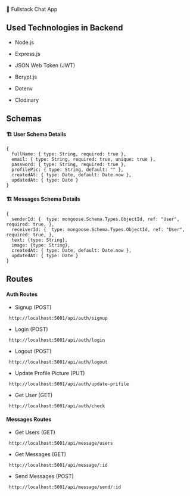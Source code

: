 💬 Fullstack Chat App

## Used Technologies in Backend

- Node.js

- Express.js

- JSON Web Token (JWT)

- Bcrypt.js

- Dotenv

- Clodinary

## Schemas

#### 🏗 User Schema Details

```
{
  fullName: { type: String, required: true },
  email: { type: String, required: true, unique: true },
  password: { type: String, required: true },
  profilePic: { type: String, default: "" },
  createdAt: { type: Date, default: Date.now },
  updatedAt: { type: Date }
}
```

#### 🏗 Messages Schema Details

```
{
  senderId: {  type: mongoose.Schema.Types.ObjectId, ref: "User", required: true, },
  receiverId: {  type: mongoose.Schema.Types.ObjectId, ref: "User", required: true, },
  text: {type: String},
  image: {type: String},
  createdAt: { type: Date, default: Date.now },
  updatedAt: { type: Date }
}
```

## Routes

#### Auth Routes

- Signup (POST)

```
 http://localhost:5001/api/auth/signup
```

- Login (POST)

```
 http://localhost:5001/api/auth/login
```

- Logout (POST)

```
 http://localhost:5001/api/auth/logout
```

- Update Profile Picture (PUT)

```
 http://localhost:5001/api/auth/update-prifile
```

- Get User (GET)

```
 http://localhost:5001/api/auth/check
```

#### Messages Routes

- Get Users (GET)

```
 http://localhost:5001/api/message/users
```

- Get Messages (GET)

```
 http://localhost:5001/api/message/:id
```

- Send Messages (POST)

```
 http://localhost:5001/api/message/send/:id
```
